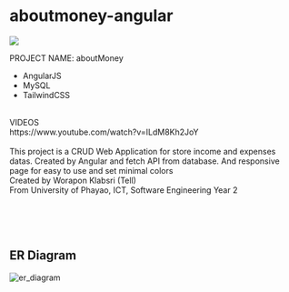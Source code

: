 # aboutmoney-angular

<img src="https://user-images.githubusercontent.com/138525570/275214893-4267a0a0-cadc-4687-9374-064b67f3cec3.png"></img>

PROJECT NAME: aboutMoney
<br>
<ul>
  <li>AngularJS</li>
  <li>MySQL</li>
  <li>TailwindCSS</li>
</ul>
<br>
VIDEOS <br>
https://www.youtube.com/watch?v=ILdM8Kh2JoY
<br>
<br>
This project is a CRUD Web Application for store income and expenses datas. Created by Angular and fetch API from database.
And responsive page for easy to use and set minimal colors
<br>
Created by Worapon Klabsri (Tell)<br>
From University of Phayao, ICT, Software Engineering Year 2

<br><br><br>

## ER Diagram
![er_diagram](https://github.com/WoraponK/aboutmoney-angular/assets/138525570/417c28f3-455f-42a2-a34e-b53d07b675f8)

